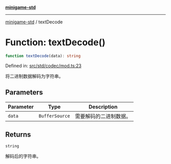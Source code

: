 [**minigame-std**](../README.md)

***

[minigame-std](../README.md) / textDecode

# Function: textDecode()

```ts
function textDecode(data): string
```

Defined in: [src/std/codec/mod.ts:23](https://github.com/JiangJie/minigame-std/blob/8c5db4b9c3dabb4d0435a493922f29b60a730f0d/src/std/codec/mod.ts#L23)

将二进制数据解码为字符串。

## Parameters

| Parameter | Type | Description |
| ------ | ------ | ------ |
| `data` | `BufferSource` | 需要解码的二进制数据。 |

## Returns

`string`

解码后的字符串。
